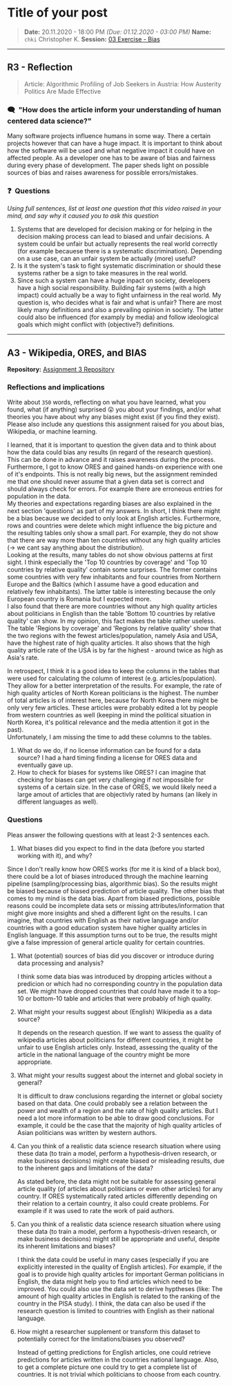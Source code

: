 # Title of your post
> **Date:** 20.11.2020 - 18:00 PM *(Due: 01.12.2020 - 03:00 PM)*
> **Name:** `chki` Christopher K.
> **Session:** [03 Exercise - Bias](https://github.com/FUB-HCC/hcds-winter-2020/wiki/03_exercise)   
----

## R3 - Reflection
> Article: Algorithmic Profiling of Job Seekers in Austria: How Austerity Politics Are Made Effective

### 🗨️&nbsp; "How does the article inform your understanding of human centered data science?"  

Many software projects influence humans in some way. There a certain projects however that can have a huge impact. It is important to think about how the software will be used and what negative impact it could have on affected people. As a developer one has to be aware of bias and fairness during every phase of development. The paper sheds light on possible sources of bias and raises awareness for possible errors/mistakes. 

### ❓&nbsp; Questions
_Using full sentences, list at least one question that this video raised in your mind, and say why it caused you to ask this question_

1. Systems that are developed for decision making or for helping in the decision making process can lead to biased and unfair decisions. A system could be unfair but actually represents the real world correctly (for example becauese there is a systematic discrimination). Depending on a use case, can an unfair system be actually (more) useful? 
1. Is it the system's task to fight systematic discrimination or should these systems rather be a sign to take measures in the real world.
1. Since such a system can have a huge inpact on society, developers have a high social responsibility. Building fair systems (with a high impact) could actually be a way to fight unfairness in the real world. My question is, who decides what is fair and what is unfair? There are most likely many definitions and also a prevailing opinion in society. The latter could also be influenced (for examply by media) and follow ideological goals which might conflict with (objective?) definitions. 

***

## A3 - Wikipedia, ORES, and BIAS

**Repository:** [Assignment 3 Repository](https://github.com/chrisk280/A3-hcds-hcc-bias)

### Reflections and implications

Write about `350` words, reflecting on what you have learned, what you found, what (if anything) surprised 😲 you about your findings, and/or what theories you have about why any biases might exist (if you find they exist). Please also include any questions this assignment raised for you about bias, Wikipedia, or machine learning.

I learned, that it is important to question the given data and to think about how the data could bias any results (in regard of the research question). This can be done in advance and it raises awareness during the process. Furthermore, I got to know ORES and gained hands-on experience with one of it's endpoints. This is not really big news, but the assignment reminded me that one should never assume that a given data set is correct and should always check for errors. For example there are erroneous entries for population in the data. \
My theories and expectations regarding biases are also explained in the next section 'questions' as part of my answers. In short, I think there might be a bias because we decided to only look at English articles. Furthermore, rows and countries were delete which might influence the big picture and the resulting tables only show a small part. For example, they do not show that there are way more than ten countries without any high quality articles (-> we cant say anything about the distribution). \
Looking at the results, many tables do not show obvious patterns at first sight. I think especially the 'Top 10 countries by coverage' and 'Top 10 countries by relative quality' contain some surprises. The former contains some countries with very few inhabitants and four countries from Northern Europe and the Baltics (which I assume have a good education and relatively few inhabitants). The latter table is interesting because the only European country is Romania but I expected more. \
I also found that there are more countries without any high quality articles about politicians in English than the table 'Bottom 10 countries by relative quality' can show. In my opinion, this fact makes the table rather useless. \
The table 'Regions by coverage' and 'Regions by relative quality' show that the two regions with the fewest articles/population, namely Asia and USA, have the highest rate of high quality articles. It also shows that the high quality article rate of the USA is by far the highest - around twice as high as Asia's rate.

In retrospect, I think it is a good idea to keep the columns in the tables that were used for calculating the column of interest (e.g. articles/population). They allow for a better interpretation of the results. For example, the rate of high quality articles of North Korean politicians is the highest. The number of total articles is of interest here, because for North Korea there might be only very few articles. These articles were probably edited a lot by people from western countries as well (keeping in mind the political situation in North Korea, it's political relevance and the media attention it got in the past). \
Unfortunately, I am missing the time to add these columns to the tables.

1. What do we do, if no license information can be found for a data source? I had a hard timing finding a license for ORES data and eventually gave up.
1. How to check for biases for systems like ORES? I can imagine that checking for biases can get very challenging if not impossible for systems of a certain size.
   In the case of ORES, we would likely need a large amout of articles that are objectivly rated by humans (an likely in different languages as well).

### Questions

Pleas answer the following questions with at least 2-3 sentences each.

1. What biases did you expect to find in the data (before you started working with it), and why?

Since I don't really know how ORES works (for me it is kind of a black box), there could be a lot of biases introduced through the machine learning pipeline (sampling/processing bias, algorithmic bias). So the results might be biased because of biased prediction of article quality. The other bias that comes to my mind is the data bias. Apart from biased predictions, possible reasons could be incomplete data sets or missing attributes/information that might give more insights and shed a different light on the results.
I can imagine, that countries with English as their native language and/or countries with a good education system have higher quality articles in English language. If this assumption turns out to be true, the results might give a false impression of general article quality for certain countries.

1. What (potential) sources of bias did you discover or introduce during data processing and analysis?

    I think some data bias was introduced by dropping articles without a predicion or which had no corresponding country in the population data set. We might have dropped countries that could have made it to a top-10 or bottom-10 table and articles that were probably of high quality.
	
1. What might your results suggest about (English) Wikipedia as a data source?

   It depends on the research question. If we want to assess the quality of wikipedia articles about politicians for different countries, it might be unfair to use English articles only. Instead, assessing the quality of the article in the national language of the country might be more appropriate.
1. What might your results suggest about the internet and global society in general?

   It is difficult to draw conclusions regarding the internet or global society based on that data. One could probably see a relation between the power and wealth of a region and the rate of high quality articles. But I need a lot more information to be able to draw good conclusions. For example, it could be the case that the majority of high quality articles of Asian politicians was written by western authors.
   
1. Can you think of a realistic data science research situation where using these data (to train a model, perform a hypothesis-driven research, or make business decisions) might create biased or misleading results, due to the inherent gaps and limitations of the data?
   
   As stated before, the data might not be suitable for assessing general article quality (of articles about politicians or even other articles) for any country. 
   If ORES systematically rated articles differently depending on their relation to a certain country, it also could create problems. For example if it was used to rate the work of paid authors.
   
1. Can you think of a realistic data science research situation where using these data (to train a model, perform a hypothesis-driven research, or make business decisions) might still be appropriate and useful, despite its inherent limitations and biases?

   I think the data could be useful in many cases (especially if you are explicitly interested in the quality of English articles). For example, if the goal is to provide high quality articles for important German politicians in English, the data might help you to find articles which need to be improved. You could also use the data set to derive hyptheses (like: The amount of high quality articles in English is related to the ranking of the country in the PISA study). I think, the data can also be used if the research question is limited to countries with English as their national language.
   
1. How might a researcher supplement or transform this dataset to potentially correct for the limitations/biases you observed?

    Instead of getting predictions for English articles, one could retrieve predictions for articles written in the countries national language. Also, to get a complete picture one could try to get a complete list of countries. It is not trivial which politicians to choose from each country.
